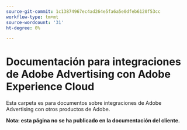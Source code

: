 ```yaml
---
source-git-commit: 1c13874967ec4ad264e5fa6a5e0dfeb6120f53cc
workflow-type: tm+mt
source-wordcount: '31'
ht-degree: 0%

---
```

# Documentación para integraciones de Adobe Advertising con Adobe Experience Cloud

Esta carpeta es para documentos sobre integraciones de Adobe Advertising con otros productos de Adobe.

**Nota: esta página no se ha publicado en la documentación del cliente.**

